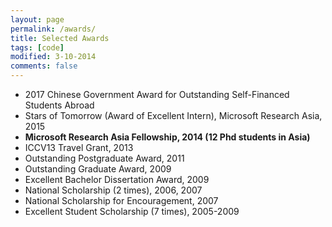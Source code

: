 ```yaml
---
layout: page
permalink: /awards/
title: Selected Awards
tags: [code]
modified: 3-10-2014
comments: false
---
```


* 2017 Chinese Government Award for Outstanding Self-Financed Students Abroad
* Stars of Tomorrow (Award of Excellent Intern), Microsoft Research Asia, 2015
* **Microsoft Research Asia Fellowship, 2014 (12 Phd students in Asia)**
* ICCV13 Travel Grant, 2013
* Outstanding Postgraduate Award, 2011
* Outstanding Graduate Award, 2009
* Excellent Bachelor Dissertation Award, 2009
* National Scholarship (2 times), 2006, 2007
* National Scholarship for Encouragement, 2007
* Excellent Student Scholarship (7 times), 2005-2009

